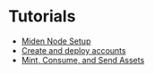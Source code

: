 # Tutorials

- [Miden Node Setup](./miden_node_setup_tutorial.md)
- [Create and deploy accounts](./create_deploy_tutorial.md)
- [Mint, Consume, and Send Assets](./mint_consume_send_tutorial.md)
